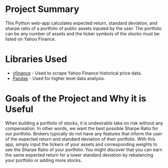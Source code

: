 # Project Summary
This Python web-app calculates expected return, standard deviation, and sharpe ratio of a portfolio of public assets inputed by the user. The portfolio can be any number of assets and the ticker symbols of the stocks must be listed on Yahoo Finance. 
# Libraries Used
- [yfinance](https://pypi.org/project/yfinance/) - Used to scrape Yahoo Finance historical price data.
- [Pandas](https://pandas.pydata.org/) - Used for higher level data analysis. 
# Goals of the Project and Why it is Useful
When building a portfolio of stocks, it is undesirable take on risk without any compensation. In other words, we want the best possible Sharpe Ratio for our portfolio. Brokers typically do not have any features that inform the user of the expected return and standard deviation of their portfolio. With this app, simply input the tickers of your assets and corresponding weights to see the Sharpe Ratio of your portfolio. You might discover that you can earn the same expected return for a lower standard deviation by rebalancing your portfolio or adding more stocks.